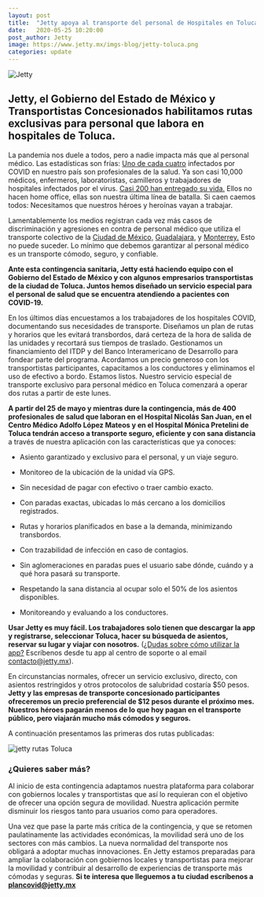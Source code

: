 ```yaml
---
layout: post
title:  "Jetty apoya al transporte del personal de Hospitales en Toluca"
date:   2020-05-25 10:20:00
post_author: Jetty
image: https://www.jetty.mx/imgs-blog/jetty-toluca.png
categories: update
---
```

![Jetty]({{site.baseurl}}/imgs-blog/jetty-toluca.png)

<h2>Jetty, el Gobierno del Estado de México y Transportistas Concesionados habilitamos rutas exclusivas para personal que labora en hospitales de Toluca.</h2>


La pandemia nos duele a todos, pero a nadie impacta más que al personal médico. Las estadísticas son frías: [Uno de cada cuatro][uno] infectados por COVID en nuestro país son profesionales de la salud. Ya son casi 10,000 médicos, enfermeros, laboratoristas, camilleros y trabajadores de hospitales infectados por el virus. [Casi 200 han entregado su vida.][200] Ellos no hacen home office, ellas son nuestra última línea de batalla. Si caen caemos todos: Necesitamos que nuestros héroes y heroínas vayan a trabajar.

Lamentablemente los medios registran cada vez más casos de discriminación y agresiones en contra de personal médico que utiliza el transporte colectivo de la [Ciudad de México,][cdmx] [Guadalajara,][gdl] y [Monterrey.][mty] Esto no puede suceder. Lo mínimo que debemos garantizar al personal médico es un transporte cómodo, seguro, y confiable.

<b>Ante esta contingencia sanitaria, Jetty está haciendo equipo con el Gobierno del Estado de México y con algunos empresarios transportistas de la ciudad de Toluca. Juntos hemos diseñado un servicio especial para el personal de salud que se encuentra atendiendo a pacientes con COVID-19.</b>

En los últimos días encuestamos a los trabajadores de los hospitales COVID, documentando sus necesidades de transporte. Diseñamos un plan de rutas y horarios que les evitará transbordos, dará certeza de la hora de salida de las unidades y recortará sus tiempos de traslado. Gestionamos un financiamiento del ITDP y del Banco Interamericano de Desarrollo para fondear parte del programa. Acordamos un precio generoso con los transportistas participantes, capacitamos a los conductores y eliminamos el uso de efectivo a bordo. Estamos listos. Nuestro servicio especial de transporte exclusivo para personal médico en Toluca comenzará a operar dos rutas a partir de este lunes.

<b>A partir del 25 de mayo y mientras dure la contingencia, más de 400 profesionales de salud que laboran en el Hospital Nicolás San Juan, en el Centro Médico Adolfo López Mateos y en el Hospital Mónica Pretelini de Toluca tendrán acceso a transporte seguro, eficiente y con sana distancia</b> a través de nuestra aplicación con las características que ya conoces:

<ul>
  <li><p>Asiento garantizado y exclusivo para el personal, y un viaje seguro.</p></li>
  <li><p>Monitoreo de la ubicación de la unidad vía GPS.</p></li>
  <li><p>Sin necesidad de pagar con efectivo o traer cambio exacto.</p></li>
  <li><p>Con paradas exactas, ubicadas lo más cercano a los domicilios registrados.</p></li>
  <li><p>Rutas y horarios planificados en base a la demanda, minimizando transbordos.</p></li>
  <li><p>Con trazabilidad de infección en caso de contagios.</p></li>
  <li><p>Sin aglomeraciones en paradas pues el usuario sabe dónde, cuándo y a qué hora pasará su transporte.</p></li>
  <li><p>Respetando la sana distancia al ocupar solo el 50% de los asientos disponibles.</p></li>
  <li><p>Monitoreando y evaluando a los conductores.</p></li>
</ul>

<b>Usar Jetty es muy fácil. Los trabajadores solo tienen que descargar la app y registrarse, seleccionar Toluca, hacer su búsqueda de asientos, reservar su lugar y viajar con nosotros.</b> ([¿Dudas sobre cómo utilizar la app?][dudas] Escríbenos desde tu app al centro de soporte o al email <a href="mailto:contacto@jetty.mx">contacto@jetty.mx</a>).

En circunstancias normales, ofrecer un servicio exclusivo, directo, con asientos restringidos y otros protocolos de salubridad costaría $50 pesos. <b>Jetty y las empresas de transporte concesionado participantes ofreceremos un precio preferencial de $12 pesos durante el próximo mes. Nuestros héroes pagarán menos de lo que hoy pagan en el transporte público, pero viajarán mucho más cómodos y seguros.</b>

A continuación presentamos las primeras dos rutas publicadas:

![jetty rutas Toluca]({{site.baseurl}}/imgs-blog/Jetty-Rutas-Toluca.png)

<h3>¿Quieres saber más?</h3>

Al inicio de esta contingencia adaptamos nuestra plataforma para colaborar con gobiernos locales y transportistas que así lo requieran con el objetivo de ofrecer una opción segura de movilidad. Nuestra aplicación permite disminuir los riesgos tanto para usuarios como para operadores.

Una vez que pase la parte más crítica de la contingencia, y que se retomen paulatinamente las actividades económicas, la movilidad será uno de los sectores con más cambios. La nueva normalidad del transporte nos obligará a adoptar muchas innovaciones.  En Jetty estamos preparadas para ampliar la colaboración con gobiernos locales y transportistas para mejorar la movilidad y contribuir al desarrollo de experiencias de transporte más cómodas y seguras. <b>Si te interesa que lleguemos a tu ciudad escríbenos a <a href="mailto:plancovid@jetty.mx">plancovid@jetty.mx</a></b>

[uno]:https://politica.expansion.mx/mexico/2020/05/11/el-personal-medico-concentra-casi-la-cuarta-parte-de-contagios-de-covid-19
[200]:https://politica.expansion.mx/mexico/2020/05/19/el-coronavirus-ha-causado-149-decesos-de-personal-medico
[cdmx]:https://politica.expansion.mx/mexico/2020/04/10/agresiones-a-personal-medico-van-en-aumento-en-medio-de-la-epidemia-de-covid-19
[gdl]:https://www.infobae.com/america/mexico/2020/03/31/bajan-del-transporte-a-enfermeras-en-jalisco-y-les-rocian-cloro-por-miedo-a-contagios-de-covid-19/
[mty]:https://www.youtube.com/watch?v=CJABZPKvd9s
[dudas]:https://youtu.be/awB5Ajk_Vjg
